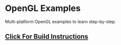 # OpenGL Examples

Multi-platform OpenGL examples to learn step-by-step.

## [Click For Build Instructions](./BUILD.md)


